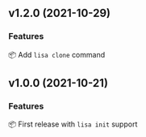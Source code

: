 ## v1.2.0 (2021-10-29)

### Features
📦 Add `lisa clone` command


## v1.0.0 (2021-10-21)

### Features
📦 First release with `lisa init` support
